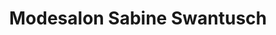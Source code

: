 ---
title: "Modesalon Sabine Swantusch"
url: /stralsund/modesalon-sabine-swantusch/
shop: Kleidung
---